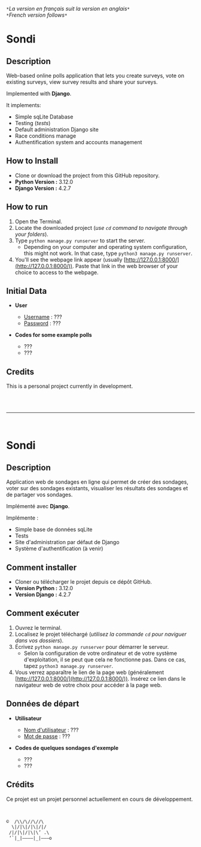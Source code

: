 
`*`*La version en français suit la version en anglais*`*`  
`*`*French version follows*`*`

# Sondi

## Description

Web-based online polls application that lets you create surveys, vote on existing surveys, view survey results and share your surveys. 

Implemented with **Django**.

It implements:
- Simple sqLite Database
- Testing (*tests*)
- Default administration Django site
- Race conditions manage
- Authentification system and accounts management
## How to Install

* Clone or download the project from this GitHub repository.
* **Python Version :** 3.12.0
* **Django Version :** 4.2.7

## How to run

1. Open the Terminal.
2. Locate the downloaded project (*use `cd` command to navigate through your folders*).
3. Type `python manage.py runserver` to start the server.
	* Depending on your computer and operating system configuration, this might not work. In that case, type `python3 manage.py runserver`.
5. You'll see the webpage link appear (usually [http://127.0.0.1:8000/](http://127.0.0.1:8000/)). Paste that link in the web browser of your choice to access to the webpage.

## Initial Data

* **User**
  * <ins>Username</ins> : ???
  * <ins>Password</ins> : ???

* **Codes for some example polls**
	* ???
	* ???

## Credits

This is a personal project currently in development.

<br><br>
___

<br>

# Sondi

## Description

Application web de sondages en ligne qui permet de créer des sondages, voter sur des sondages existants, visualiser les résultats des sondages et de partager vos sondages.

Implémenté avec **Django**.

Implémente :
- Simple base de données sqLite 
- Tests
- Site d'administration par défaut de Django
- Système d'authentification (à venir)

## Comment installer

* Cloner ou télécharger le projet depuis ce dépôt GitHub.
* **Version Python :** 3.12.0
* **Version Django :** 4.2.7

## Comment exécuter

1. Ouvrez le terminal.
2. Localisez le projet téléchargé (*utilisez la commande `cd` pour naviguer dans vos dossiers*).
3. Écrivez `python manage.py runserver` pour démarrer le serveur.
	* Selon la configuration de votre ordinateur et de votre système d'exploitation, il se peut que cela ne fonctionne pas. Dans ce cas, tapez `python3 manage.py runserver`.
4. Vous verrez apparaître le lien de la page web (généralement [http://127.0.0.1:8000/](http://127.0.0.1:8000/)). Insérez ce lien dans le navigateur web de votre choix pour accéder à la page web.

## Données de départ

* **Utilisateur**
  * <ins>Nom d'utilisateur</ins> : ???
  * <ins>Mot de passe</ins> : ???

* **Codes de quelques sondages d'exemple**
	* ???
	* ???

## Crédits

Ce projet est un projet personnel actuellement en cours de développement.

<br>

```txt
©  /\\/\//\//\
  \|/|\|/|\|/|/
 /|/|\|/|\|\’ .\
 ‘`|_|————|_|———o
```
